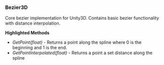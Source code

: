 ### Bezier3D
Core bezier implementation for Unity3D.
Contains basic bezier functionality with distance interpolation.

**Highlighted Methods**
* *GetPoint(float)* - Returns a point along the spline where 0 is the beginning and 1 is the end.
* *GetPointInterpolated(float)* - Returns a point a set distance along the spline

